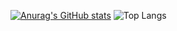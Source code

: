 [![Anurag's GitHub stats](https://github-readme-stats.vercel.app/api?username=maciej-klimek)](https://github.com/anuraghazra/github-readme-stats)
![Top Langs](https://github-readme-stats.vercel.app/api/top-langs/?username=maciej-klimek&size_weight=0.5&count_weight=0.5&&hide=matlab,jupyter%20notebook,cmake)
